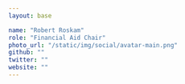 ```yaml
---
layout: base

name: "Robert Roskam"
role: "Financial Aid Chair"
photo_url: "/static/img/social/avatar-main.png"
github: ""
twitter: ""
website: ""
---
```

